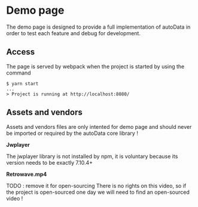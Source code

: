 # Demo page

The demo page is designed to provide a full implementation of autoData in
order to test each feature and debug for development.

## Access

The page is served by webpack when the project is started by using the command

```
$ yarn start
...
> Project is running at http://localhost:8080/
```

## Assets and vendors

Assets and vendors files are only intented for demo page and should never be
imported or required by the autoData core library !

**Jwplayer**

The jwplayer library is not installed by npm, it is voluntary because its
version needs to be exactly 7.10.4+

**Retrowave.mp4**

TODO : remove it for open-sourcing
There is no rights on this video, so if the project is open-sourced one day
we will need to find an open-sourced video !